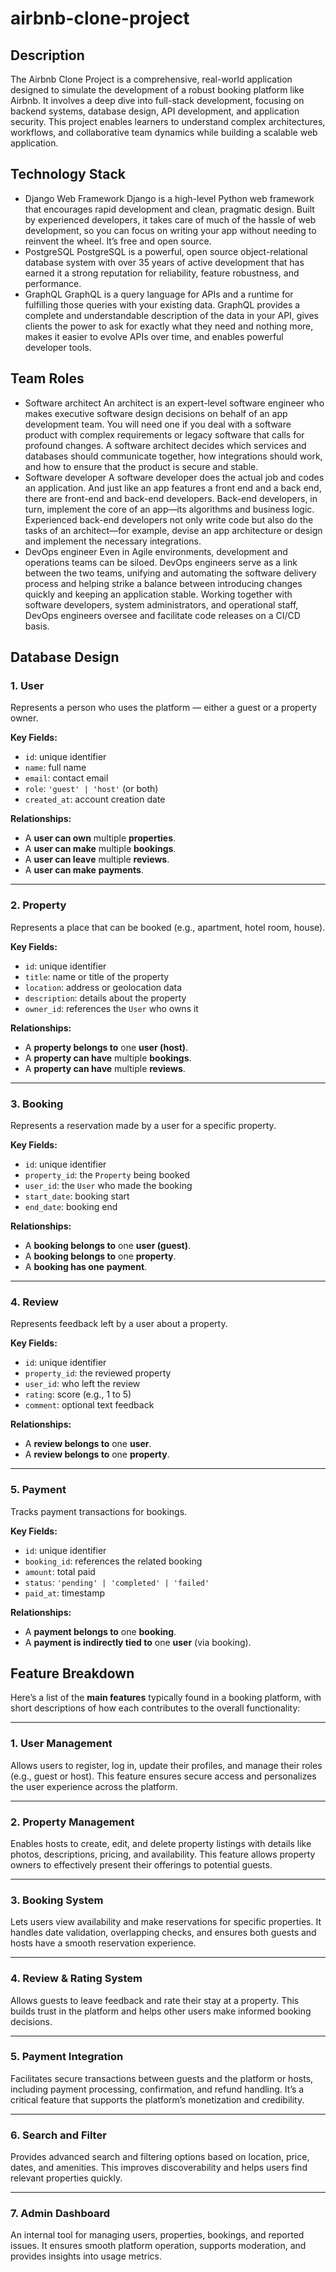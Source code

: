 # airbnb-clone-project
## Description
The Airbnb Clone Project is a comprehensive, real-world application designed to simulate the development of a robust booking platform like Airbnb. It involves a deep dive into full-stack development, focusing on backend systems, database design, API development, and application security. This project enables learners to understand complex architectures, workflows, and collaborative team dynamics while building a scalable web application.
## Technology Stack
- Django Web Framework
Django is a high-level Python web framework that encourages rapid development and clean, pragmatic design. Built by experienced developers, it takes care of much of the hassle of web development, so you can focus on writing your app without needing to reinvent the wheel. It’s free and open source.
- PostgreSQL
PostgreSQL is a powerful, open source object-relational database system with over 35 years of active development that has earned it a strong reputation for reliability, feature robustness, and performance.
- GraphQL
GraphQL is a query language for APIs and a runtime for fulfilling those queries with your existing data. GraphQL provides a complete and understandable description of the data in your API, gives clients the power to ask for exactly what they need and nothing more, makes it easier to evolve APIs over time, and enables powerful developer tools.
## Team Roles
- Software architect
An architect is an expert-level software engineer who makes executive software design decisions on behalf of an app development team. You will need one if you deal with a software product with complex requirements or legacy software that calls for profound changes. A software architect decides which services and databases should communicate together, how integrations should work, and how to ensure that the product is secure and stable.
- Software developer
A software developer does the actual job and codes an application. And just like an app features a front end and a back end, there are front-end and back-end developers. Back-end developers, in turn, implement the core of an app—its algorithms and business logic. Experienced back-end developers not only write code but also do the tasks of an architect—for example, devise an app architecture or design and implement the necessary integrations.
- DevOps engineer
Even in Agile environments, development and operations teams can be siloed. DevOps engineers serve as a link between the two teams, unifying and automating the software delivery process and helping strike a balance between introducing changes quickly and keeping an application stable. Working together with software developers, system administrators, and operational staff, DevOps engineers oversee and facilitate code releases on a CI/CD basis.
## Database Design

### 1. **User**

Represents a person who uses the platform — either a guest or a property owner.

**Key Fields:**

* `id`: unique identifier
* `name`: full name
* `email`: contact email
* `role`: `'guest' | 'host'` (or both)
* `created_at`: account creation date

**Relationships:**

* A **user can own** multiple **properties**.
* A **user can make** multiple **bookings**.
* A **user can leave** multiple **reviews**.
* A **user can make** **payments**.

---

### 2. **Property**

Represents a place that can be booked (e.g., apartment, hotel room, house).

**Key Fields:**

* `id`: unique identifier
* `title`: name or title of the property
* `location`: address or geolocation data
* `description`: details about the property
* `owner_id`: references the `User` who owns it

**Relationships:**

* A **property belongs to** one **user (host)**.
* A **property can have** multiple **bookings**.
* A **property can have** multiple **reviews**.

---

### 3. **Booking**

Represents a reservation made by a user for a specific property.

**Key Fields:**

* `id`: unique identifier
* `property_id`: the `Property` being booked
* `user_id`: the `User` who made the booking
* `start_date`: booking start
* `end_date`: booking end

**Relationships:**

* A **booking belongs to** one **user (guest)**.
* A **booking belongs to** one **property**.
* A **booking has one** **payment**.

---

### 4. **Review**

Represents feedback left by a user about a property.

**Key Fields:**

* `id`: unique identifier
* `property_id`: the reviewed property
* `user_id`: who left the review
* `rating`: score (e.g., 1 to 5)
* `comment`: optional text feedback

**Relationships:**

* A **review belongs to** one **user**.
* A **review belongs to** one **property**.

---

### 5. **Payment**

Tracks payment transactions for bookings.

**Key Fields:**

* `id`: unique identifier
* `booking_id`: references the related booking
* `amount`: total paid
* `status`: `'pending' | 'completed' | 'failed'`
* `paid_at`: timestamp

**Relationships:**

* A **payment belongs to** one **booking**.
* A **payment is indirectly tied to** one **user** (via booking).
## Feature Breakdown
Here’s a list of the **main features** typically found in a booking platform, with short descriptions of how each contributes to the overall functionality:

---

### 1. **User Management**

Allows users to register, log in, update their profiles, and manage their roles (e.g., guest or host). This feature ensures secure access and personalizes the user experience across the platform.

---

### 2. **Property Management**

Enables hosts to create, edit, and delete property listings with details like photos, descriptions, pricing, and availability. This feature allows property owners to effectively present their offerings to potential guests.

---

### 3. **Booking System**

Lets users view availability and make reservations for specific properties. It handles date validation, overlapping checks, and ensures both guests and hosts have a smooth reservation experience.

---

### 4. **Review & Rating System**

Allows guests to leave feedback and rate their stay at a property. This builds trust in the platform and helps other users make informed booking decisions.

---

### 5. **Payment Integration**

Facilitates secure transactions between guests and the platform or hosts, including payment processing, confirmation, and refund handling. It’s a critical feature that supports the platform’s monetization and credibility.

---

### 6. **Search and Filter**

Provides advanced search and filtering options based on location, price, dates, and amenities. This improves discoverability and helps users find relevant properties quickly.

---

### 7. **Admin Dashboard**

An internal tool for managing users, properties, bookings, and reported issues. It ensures smooth platform operation, supports moderation, and provides insights into usage metrics.

